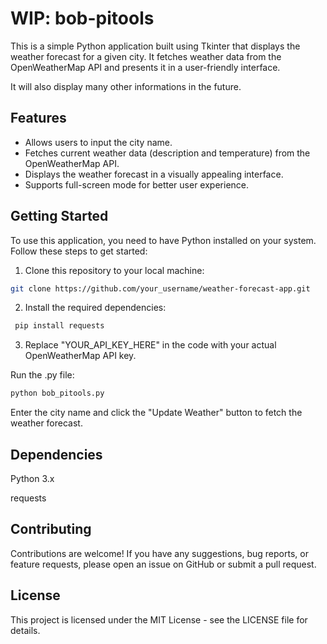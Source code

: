 # WIP: bob-pitools

This is a simple Python application built using Tkinter that displays the weather forecast for a given city. It fetches weather data from the OpenWeatherMap API and presents it in a user-friendly interface.

It will also display many other informations in the future.

## Features

- Allows users to input the city name.
- Fetches current weather data (description and temperature) from the OpenWeatherMap API.
- Displays the weather forecast in a visually appealing interface.
- Supports full-screen mode for better user experience.

## Getting Started

To use this application, you need to have Python installed on your system. Follow these steps to get started:

1. Clone this repository to your local machine:

```bash
git clone https://github.com/your_username/weather-forecast-app.git
```

2. Install the required dependencies:


```bash
 pip install requests
```

3. Replace "YOUR_API_KEY_HERE" in the code with your actual OpenWeatherMap API key.

Run the .py file:

 ```bash
 python bob_pitools.py
 ```

Enter the city name and click the "Update Weather" button to fetch the weather forecast.

## Dependencies

Python 3.x

requests

## Contributing

Contributions are welcome! If you have any suggestions, bug reports, or feature requests, please open an issue on GitHub or submit a pull request.

## License

This project is licensed under the MIT License - see the LICENSE file for details.


